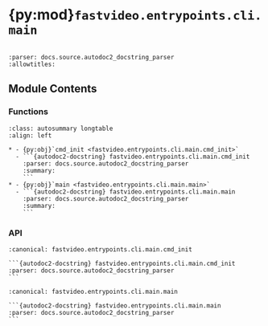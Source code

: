 # {py:mod}`fastvideo.entrypoints.cli.main`

```{py:module} fastvideo.entrypoints.cli.main
```

```{autodoc2-docstring} fastvideo.entrypoints.cli.main
:parser: docs.source.autodoc2_docstring_parser
:allowtitles:
```

## Module Contents

### Functions

````{list-table}
:class: autosummary longtable
:align: left

* - {py:obj}`cmd_init <fastvideo.entrypoints.cli.main.cmd_init>`
  - ```{autodoc2-docstring} fastvideo.entrypoints.cli.main.cmd_init
    :parser: docs.source.autodoc2_docstring_parser
    :summary:
    ```
* - {py:obj}`main <fastvideo.entrypoints.cli.main.main>`
  - ```{autodoc2-docstring} fastvideo.entrypoints.cli.main.main
    :parser: docs.source.autodoc2_docstring_parser
    :summary:
    ```
````

### API

````{py:function} cmd_init() -> list[fastvideo.entrypoints.cli.cli_types.CLISubcommand]
:canonical: fastvideo.entrypoints.cli.main.cmd_init

```{autodoc2-docstring} fastvideo.entrypoints.cli.main.cmd_init
:parser: docs.source.autodoc2_docstring_parser
```
````

````{py:function} main() -> None
:canonical: fastvideo.entrypoints.cli.main.main

```{autodoc2-docstring} fastvideo.entrypoints.cli.main.main
:parser: docs.source.autodoc2_docstring_parser
```
````
